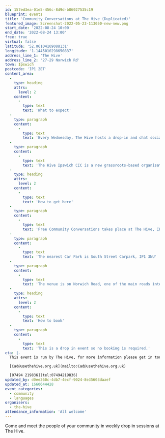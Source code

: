 ```yaml
---
id: 157ed3ea-01e5-456c-8d9d-b06027535c19
blueprint: events
title: 'Community Conversations at The Hive (Duplicated)'
featured_image: Screenshot-2022-05-23-113050-new-new.png
start_date: '2022-08-24 10:00'
end_date: '2022-08-24 13:00'
free: true
virtual: false
latitude: '52.06104109088131'
longitude: '1.1445010298650837'
address_line_1: 'The Hive'
address_line_2: '27-29 Norwich Rd'
town: Ipswich
postcode: 'IP1 2ET'
content_area:
  -
    type: heading
    attrs:
      level: 2
    content:
      -
        type: text
        text: 'What to expect'
  -
    type: paragraph
    content:
      -
        type: text
        text: 'Every Wednesday, The Hive hosts a drop-in and chat social session where you can meet new people and learn what’s happening in the local area. So come along, have a tea or coffee and get to know your community.'
  -
    type: paragraph
    content:
      -
        type: text
        text: 'The Hive Ipswich CIC is a new grassroots-based organisation developing a multi-functional creative space in the heart of Ipswich with a leading focus on supporting the diverse community which is predominantly in and around Norwich Road.'
  -
    type: heading
    attrs:
      level: 2
    content:
      -
        type: text
        text: 'How to get here'
  -
    type: paragraph
    content:
      -
        type: text
        text: 'Free Community Conversations takes place at The Hive, IP1 2ET.'
  -
    type: paragraph
    content:
      -
        type: text
        text: 'The nearest Car Park is South Street Carpark, IP1 3NU'
  -
    type: paragraph
    content:
      -
        type: text
        text: 'The venue is on Norwich Road, one of the main roads into Ipswich, on which there are multiple bus stops.'
  -
    type: heading
    attrs:
      level: 2
    content:
      -
        type: text
        text: 'How to book'
  -
    type: paragraph
    content:
      -
        type: text
        text: 'This is a drop in event so no booking is required.'
cta: |-
  This event is run by The Hive, for more information please get in touch via:

  [Cad@usethehive.org.uk](mailto:Cad@usethehive.org.uk)

  [07494 219836](tel:07494219836)
updated_by: d0ee360c-4db7-4ecf-9024-8e35603daaef
updated_at: 1660644428
event_categories:
  - community
  - languages
organisers:
  - the-hive
attendance_information: 'All welcome'
---
```

Come and meet the people of your community in weekly drop in sessions at The Hive.